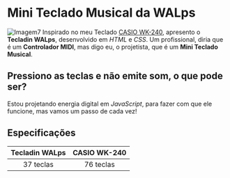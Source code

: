 # Mini Teclado Musical da WALps

![Imagem7](https://user-images.githubusercontent.com/107886503/198173789-40538c24-01d3-42b6-8dd0-7e942e04e94d.png) Inspirado no meu Teclado [CASIO WK-240](https://www.casio.com/content/dam/casio/product-info/locales/intl/en/emi/product/W/WK/WK2/WK-240/assets/WK-240_Seq2.jpg), apresento o **Tecladin WALps**, desenvolvido em *HTML* e *CSS*. Um profissional, diria que é um **Controlador MIDI**, mas digo eu, o projetista, que é um **Mini Teclado Musical**.

## Pressiono as teclas e não emite som, o que pode ser?
   Estou projetando energia digital em *JavaScript*, para fazer com que ele funcione, mas vamos um passo de cada vez!

## Especificações

Tecladin WALps | CASIO WK-240
:-------------:|:-----------:
37 teclas      |76 teclas
